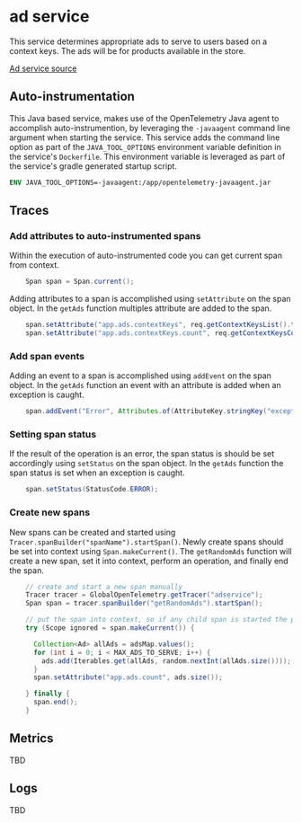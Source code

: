 # ad service

This service determines appropriate ads to serve to users based on a context
keys. The ads will be for products available in the store.

[Ad service source](../../src/adservice/)

## Auto-instrumentation

This Java based service, makes use of the OpenTelemetry Java agent to accomplish
auto-instrumention, by leveraging the `-javaagent` command line argument when
starting the service. This service adds the command line option as part of the
`JAVA_TOOL_OPTIONS` environment variable definition in the service's
`Dockerfile`. This environment variable is leveraged as part of the service's
gradle generated startup script.

```dockerfile
ENV JAVA_TOOL_OPTIONS=-javaagent:/app/opentelemetry-javaagent.jar
```

## Traces

### Add attributes to auto-instrumented spans

Within the execution of auto-instrumented code you can get current span from
context.

```java
    Span span = Span.current();
```

Adding attributes to a span is accomplished using `setAttribute` on the span
object. In the `getAds` function multiples attribute are added to the span.

```java
    span.setAttribute("app.ads.contextKeys", req.getContextKeysList().toString());
    span.setAttribute("app.ads.contextKeys.count", req.getContextKeysCount());
```

### Add span events

Adding an event to a span is accomplished using `addEvent` on the span object.
In the `getAds` function an event with an attribute is added when an exception
is caught.

```java
    span.addEvent("Error", Attributes.of(AttributeKey.stringKey("exception.message"), e.getMessage()));
```

### Setting span status

If the result of the operation is an error, the span status is should be set
accordingly using `setStatus` on the span object. In the `getAds` function the
span status is set when an exception is caught.

```java
    span.setStatus(StatusCode.ERROR);
```

### Create new spans

New spans can be created and started using
`Tracer.spanBuilder("spanName").startSpan()`. Newly create spans should be set
into context using `Span.makeCurrent()`. The `getRandomAds` function will
create a new span, set it into context, perform an operation, and finally end
the span.

```java
    // create and start a new span manually
    Tracer tracer = GlobalOpenTelemetry.getTracer("adservice");
    Span span = tracer.spanBuilder("getRandomAds").startSpan();

    // put the span into context, so if any child span is started the parent will be set properly
    try (Scope ignored = span.makeCurrent()) {

      Collection<Ad> allAds = adsMap.values();
      for (int i = 0; i < MAX_ADS_TO_SERVE; i++) {
        ads.add(Iterables.get(allAds, random.nextInt(allAds.size())));
      }
      span.setAttribute("app.ads.count", ads.size());

    } finally {
      span.end();
    }
```

## Metrics

TBD

## Logs

TBD
